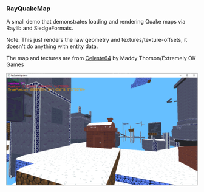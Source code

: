 ### RayQuakeMap
A small demo that demonstrates loading and rendering Quake maps via Raylib and SledgeFormats.

Note: This just renders the raw geometry and textures/texture-offsets, it doesn't do anything with entity data.

The map and textures are from [Celeste64](https://github.com/EXOK/Celeste64) by Maddy Thorson/Extremely OK Games

<p align="center">
<img width="800" src="image.png" alt="image">
</p>
